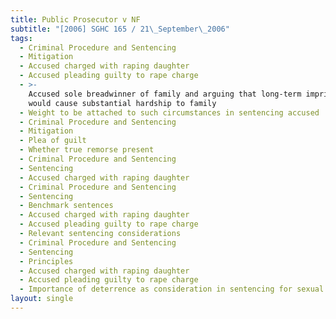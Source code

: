 ```yaml
---
title: Public Prosecutor v NF
subtitle: "[2006] SGHC 165 / 21\_September\_2006"
tags:
  - Criminal Procedure and Sentencing
  - Mitigation
  - Accused charged with raping daughter
  - Accused pleading guilty to rape charge
  - >-
    Accused sole breadwinner of family and arguing that long-term imprisonment
    would cause substantial hardship to family
  - Weight to be attached to such circumstances in sentencing accused
  - Criminal Procedure and Sentencing
  - Mitigation
  - Plea of guilt
  - Whether true remorse present
  - Criminal Procedure and Sentencing
  - Sentencing
  - Accused charged with raping daughter
  - Criminal Procedure and Sentencing
  - Sentencing
  - Benchmark sentences
  - Accused charged with raping daughter
  - Accused pleading guilty to rape charge
  - Relevant sentencing considerations
  - Criminal Procedure and Sentencing
  - Sentencing
  - Principles
  - Accused charged with raping daughter
  - Accused pleading guilty to rape charge
  - Importance of deterrence as consideration in sentencing for sexual offences
layout: single
---
```



